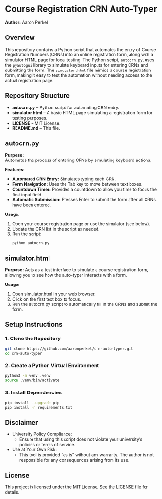 # Course Registration CRN Auto-Typer

**Author:** Aaron Perkel

## Overview
This repository contains a Python script that automates the entry of Course Registration Numbers (CRNs) into an online registration form, along with a simulator HTML page for local testing. The Python script, `autocrn.py`, uses the `pyautogui` library to simulate keyboard inputs for entering CRNs and submitting the form. The `simulator.html` file mimics a course registration form, making it easy to test the automation without needing access to the actual registration page.

## Repository Structure
- **autocrn.py** – Python script for automating CRN entry.
- **simulator.html** – A basic HTML page simulating a registration form for testing purposes.
- **LICENSE** – MIT License.
- **README.md** – This file.

## autocrn.py
**Purpose:**  
Automates the process of entering CRNs by simulating keyboard actions.

**Features:**
- **Automated CRN Entry:** Simulates typing each CRN.
- **Form Navigation:** Uses the Tab key to move between text boxes.
- **Countdown Timer:** Provides a countdown to allow you time to focus the first input field.
- **Automatic Submission:** Presses Enter to submit the form after all CRNs have been entered.

**Usage:**
1. Open your course registration page or use the simulator (see below).
2. Update the CRN list in the script as needed.
3. Run the script:
   ```bash
   python autocrn.py
   ```

## simulator.html

**Purpose:**
Acts as a test interface to simulate a course registration form, allowing you to see how the auto-typer interacts with a form.

**Usage:**
1. Open simulator.html in your web browser.
2. Click on the first text box to focus.
3. Run the autocrn.py script to automatically fill in the CRNs and submit the form.

## Setup Instructions
### 1. Clone the Repository

```bash
git clone https://github.com/aaronperkel/crn-auto-typer.git
cd crn-auto-typer
```

### 2. Create a Python Virtual Environment

```bash
python3 -m venv .venv
source .venv/bin/activate
```

### 3. Install Dependencies

```bash
pip install --upgrade pip
pip install -r requirements.txt
```


## Disclaimer
- University Policy Compliance:
  - Ensure that using this script does not violate your university’s policies or terms of service.
- Use at Your Own Risk:
  - This tool is provided “as is” without any warranty. The author is not responsible for any consequences arising from its use.

## License
This project is licensed under the MIT License. See the [LICENSE](LICENSE) file for details.
